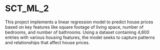 # SCT_ML_2
This project implements a linear regression model to predict house prices based on key features like square footage of living space, number of bedrooms, and number of bathrooms. Using a dataset containing 4,600 entries with various housing features, the model seeks to capture patterns and relationships that affect house prices.
